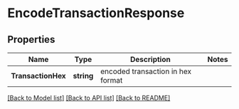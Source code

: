 # EncodeTransactionResponse

## Properties

Name | Type | Description | Notes
------------ | ------------- | ------------- | -------------
**TransactionHex** | **string** | encoded transaction in hex format | 

[[Back to Model list]](../README.md#documentation-for-models) [[Back to API list]](../README.md#documentation-for-api-endpoints) [[Back to README]](../README.md)


